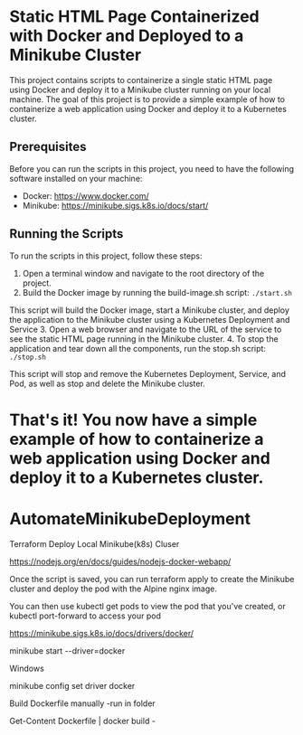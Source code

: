 # Static HTML Page Containerized with Docker and Deployed to a Minikube Cluster
This project contains scripts to containerize a single static HTML page using Docker and deploy it to a Minikube cluster running on your local machine. The goal of this project is to provide a simple example of how to containerize a web application using Docker and deploy it to a Kubernetes cluster.

## Prerequisites
Before you can run the scripts in this project, you need to have the following software installed on your machine:

* Docker: https://www.docker.com/
* Minikube: https://minikube.sigs.k8s.io/docs/start/

## Running the Scripts
To run the scripts in this project, follow these steps:

1. Open a terminal window and navigate to the root directory of the project.
2. Build the Docker image by running the build-image.sh script:
`./start.sh`

This script will build the Docker image, start a Minikube cluster, and deploy the application to the Minikube cluster using a Kubernetes Deployment and Service
3. Open a web browser and navigate to the URL of the service to see the static HTML page running in the Minikube cluster.
4. To stop the application and tear down all the components, run the stop.sh script:
`./stop.sh`

This script will stop and remove the Kubernetes Deployment, Service, and Pod, as well as stop and delete the Minikube cluster.

That's it! You now have a simple example of how to containerize a web application using Docker and deploy it to a Kubernetes cluster.
=======
# AutomateMinikubeDeployment
Terraform Deploy Local Minikube(k8s) Cluser

https://nodejs.org/en/docs/guides/nodejs-docker-webapp/


Once the script is saved, you can run terraform apply to create the Minikube cluster and deploy the pod with the Alpine nginx image. 

You can then use kubectl get pods to view the pod that you've created, or kubectl port-forward to access your pod

https://minikube.sigs.k8s.io/docs/drivers/docker/


minikube start --driver=docker

Windows

minikube config set driver docker

Build Dockerfile manually -run in folder

Get-Content Dockerfile | docker build -
